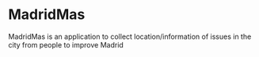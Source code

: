 # MadridMas
MadridMas is an application to collect location/information of issues in the city from people to improve Madrid
